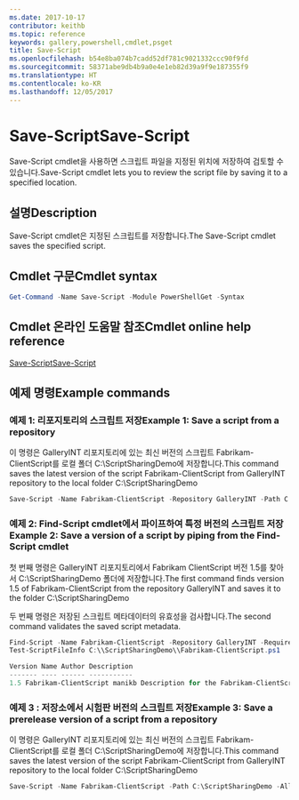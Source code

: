 ```yaml
---
ms.date: 2017-10-17
contributor: keithb
ms.topic: reference
keywords: gallery,powershell,cmdlet,psget
title: Save-Script
ms.openlocfilehash: b54e8ba074b7cadd52df781c9021332ccc90f9fd
ms.sourcegitcommit: 58371abe9db4b9a0e4e1eb82d39a9f9e187355f9
ms.translationtype: HT
ms.contentlocale: ko-KR
ms.lasthandoff: 12/05/2017
---
```

# <a name="save-script"></a><span data-ttu-id="4c9b7-103">Save-Script</span><span class="sxs-lookup"><span data-stu-id="4c9b7-103">Save-Script</span></span>

<span data-ttu-id="4c9b7-104">Save-Script cmdlet을 사용하면 스크립트 파일을 지정된 위치에 저장하여 검토할 수 있습니다.</span><span class="sxs-lookup"><span data-stu-id="4c9b7-104">Save-Script cmdlet lets you to review the script file by saving it to a specified location.</span></span>

## <a name="description"></a><span data-ttu-id="4c9b7-105">설명</span><span class="sxs-lookup"><span data-stu-id="4c9b7-105">Description</span></span>

<span data-ttu-id="4c9b7-106">Save-Script cmdlet은 지정된 스크립트를 저장합니다.</span><span class="sxs-lookup"><span data-stu-id="4c9b7-106">The Save-Script cmdlet saves the specified script.</span></span>

## <a name="cmdlet-syntax"></a><span data-ttu-id="4c9b7-107">Cmdlet 구문</span><span class="sxs-lookup"><span data-stu-id="4c9b7-107">Cmdlet syntax</span></span>

```powershell
Get-Command -Name Save-Script -Module PowerShellGet -Syntax
```
## <a name="cmdlet-online-help-reference"></a><span data-ttu-id="4c9b7-108">Cmdlet 온라인 도움말 참조</span><span class="sxs-lookup"><span data-stu-id="4c9b7-108">Cmdlet online help reference</span></span>

[<span data-ttu-id="4c9b7-109">Save-Script</span><span class="sxs-lookup"><span data-stu-id="4c9b7-109">Save-Script</span></span>](http://go.microsoft.com/fwlink/?LinkId=619786)

## <a name="example-commands"></a><span data-ttu-id="4c9b7-110">예제 명령</span><span class="sxs-lookup"><span data-stu-id="4c9b7-110">Example commands</span></span>

### <a name="example-1-save-a-script-from-a-repository"></a><span data-ttu-id="4c9b7-111">예제 1: 리포지토리의 스크립트 저장</span><span class="sxs-lookup"><span data-stu-id="4c9b7-111">Example 1: Save a script from a repository</span></span>
<span data-ttu-id="4c9b7-112">이 명령은 GalleryINT 리포지토리에 있는 최신 버전의 스크립트 Fabrikam-ClientScript를 로컬 폴더 C:\ScriptSharingDemo에 저장합니다.</span><span class="sxs-lookup"><span data-stu-id="4c9b7-112">This command saves the latest version of the script Fabrikam-ClientScript from GalleryINT repository to the local folder C:\ScriptSharingDemo</span></span>

```powershell
Save-Script -Name Fabrikam-ClientScript -Repository GalleryINT -Path C:\ScriptSharingDemo
```

### <a name="example-2-save-a-version-of-a-script-by-piping-from-the-find-script-cmdlet"></a><span data-ttu-id="4c9b7-113">예제 2: Find-Script cmdlet에서 파이프하여 특정 버전의 스크립트 저장</span><span class="sxs-lookup"><span data-stu-id="4c9b7-113">Example 2: Save a version of a script by piping from the Find-Script cmdlet</span></span>

<span data-ttu-id="4c9b7-114">첫 번째 명령은 GalleryINT 리포지토리에서 Fabrikam ClientScript 버전 1.5를 찾아서 C:\ScriptSharingDemo 폴더에 저장합니다.</span><span class="sxs-lookup"><span data-stu-id="4c9b7-114">The first command finds version 1.5 of Fabrikam-ClientScript from the repository GalleryINT and saves it to the folder C:\ScriptSharingDemo</span></span>

<span data-ttu-id="4c9b7-115">두 번째 명령은 저장된 스크립트 메타데이터의 유효성을 검사합니다.</span><span class="sxs-lookup"><span data-stu-id="4c9b7-115">The second command validates the saved script metadata.</span></span>

```powershell
Find-Script -Name Fabrikam-ClientScript -Repository GalleryINT -RequiredVersion 1.5 | Save-Script -Path C:\\ScriptSharingDemo
Test-ScriptFileInfo C:\\ScriptSharingDemo\\Fabrikam-ClientScript.ps1

Version Name Author Description
------- ---- ------ -----------
1.5 Fabrikam-ClientScript manikb Description for the Fabrikam-ClientScript script
```

### <a name="example-3-save-a-prerelease-version-of-a-script-from-a-repository"></a><span data-ttu-id="4c9b7-116">예제 3 : 저장소에서 시험판 버전의 스크립트 저장</span><span class="sxs-lookup"><span data-stu-id="4c9b7-116">Example 3: Save a prerelease version of a script from a repository</span></span>
<span data-ttu-id="4c9b7-117">이 명령은 GalleryINT 리포지토리에 있는 최신 버전의 스크립트 Fabrikam-ClientScript를 로컬 폴더 C:\ScriptSharingDemo에 저장합니다.</span><span class="sxs-lookup"><span data-stu-id="4c9b7-117">This command saves the latest version of the script Fabrikam-ClientScript from GalleryINT repository to the local folder C:\ScriptSharingDemo</span></span>

```powershell
Save-Script -Name Fabrikam-ClientScript -Path C:\ScriptSharingDemo -AllowPrerelease
```

